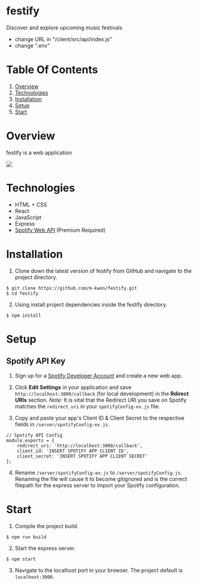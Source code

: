 # festify
Discover and explore upcoming music festivals

- change URL in "/client/src/api/index.js"
- change ".env"

# Table Of Contents
1. [Overview](#Overview)
1. [Technologies](#Technologies)
1. [Installation](#Installation)
1. [Setup](#Setup)
1. [Start](#Start)

# Overview
festify is a web application

![](./client/dist/SpotiBot.gif)

# Technologies
- HTML + CSS
- React
- JavaScript
- Express
- [Spotify Web API](https://developer.spotify.com/documentation/web-api/) (Premium Required)

# Installation
1. Clone down the latest version of festify from GitHub and navigate to the project directory.
```
$ git clone https://github.com/m-kwon/festify.git
$ cd festify
```
2. Using install project dependencies inside the festify directory.
```
$ npm install
```

# Setup

## Spotify API Key
1. Sign up for a [Spotify Developer Account](https://developer.spotify.com/dashboard/) and create a new web app.

2. Click **Edit Settings** in your application and save `http://localhost:3000/callback` (for local development) in the **Rdirect URIs** section. *Note:* It is vital that the Redirect URI you save on Spotify matches the `redirect_uri` in your `spotifyConfig-ex.js` file.

3. Copy and paste your app's Client ID & Client Secret to the respective fields in `/server/spotifyConfig-ex.js`.
```
// Spotify API Config
module.exports = {
    redirect_uri: 'http://localhost:3000/callback',
    client_id: 'INSERT SPOTIFY APP CLIENT ID',
    client_secret: 'INSERT SPOTIFY APP CLIENT SECRET'
};
```

4. Rename `/server/spotifyConfig-ex.js` to `/server/spotifyConfig.js`. Renaming the file will cause it to become gitignored and is the correct filepath for the express server to import your Spotify configuration.



# Start
1. Compile the project build.
```
$ npm run build
```
2. Start the express server.
```
$ npm start
```
3. Navigate to the localhost port in your browser. The project default is `localhost:3000`.
